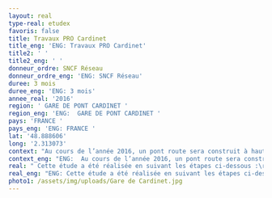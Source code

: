 ```yaml
---
layout: real
type-real: etudex
favoris: false
title: Travaux PRO Cardinet
title_eng: 'ENG: Travaux PRO Cardinet'
title2: ' '
title2_eng: ' '
donneur_ordre: SNCF Réseau
donneur_ordre_eng: 'ENG: SNCF Réseau'
duree: 3 mois
duree_eng: 'ENG: 3 mois'
annee_real: '2016'
region: ' GARE DE PONT CARDINET '
region_eng: 'ENG:  GARE DE PONT CARDINET '
pays: 'FRANCE '
pays_eng: 'ENG: FRANCE '
lat: '48.888606'
long: '2.313073'
context: "Au cours de l’année 2016, un pont route sera construit à hauteur de la gare de Pont Cardinet. Lors des week-ends d’interception prévus pour ces travaux, d’autres travaux auront lieu sur des lignes à l’ouest de Paris St Lazare.\r\n\nL’objectif de l’étude est de mesurer l’impact de ces travaux sur les plans de transport de chaque week-end concerné. Des adaptations sont prévues par SNCF Mobilités pour absorber ces interceptions de voies consécutives aux travaux. L’étude permettra d’en vérifier la faisabilité."
context_eng: "ENG:  Au cours de l’année 2016, un pont route sera construit à hauteur de la gare de Pont Cardinet. Lors des week-ends d’interception prévus pour ces travaux, d’autres travaux auront lieu sur des lignes à l’ouest de Paris St Lazare.\r\n\nL’objectif de l’étude est de mesurer l’impact de ces travaux sur les plans de transport de chaque week-end concerné. Des adaptations sont prévues par SNCF Mobilités pour absorber ces interceptions de voies consécutives aux travaux. L’étude permettra d’en vérifier la faisabilité."
real: " Cette étude a été réalisée en suivant les étapes ci-dessous :\r\n\n•\tModélisation de l’infrastructure et des plans de transport des week-ends concernés par les travaux\r\n\n•\tAdaptation des plans de transport en vérifiant la faisabilité des préconisations effectuées par SNCF Mobilités pour chacun des week-ends et proposition d'adaptations supplémentaires\r\n\n•\t Vérification que toutes les plages travaux entrainant des interceptions de voies sont respectées."
real_eng: "ENG: Cette étude a été réalisée en suivant les étapes ci-dessous :\r\n\n•\tModélisation de l’infrastructure et des plans de transport des week-ends concernés par les travaux\r\n\n•\tAdaptation des plans de transport en vérifiant la faisabilité des préconisations effectuées par SNCF Mobilités pour chacun des week-ends et proposition d'adaptations supplémentaires\r\n\n•\t Vérification que toutes les plages travaux entrainant des interceptions de voies sont respectées."
photo1: /assets/img/uploads/Gare de Cardinet.jpg
---
```


